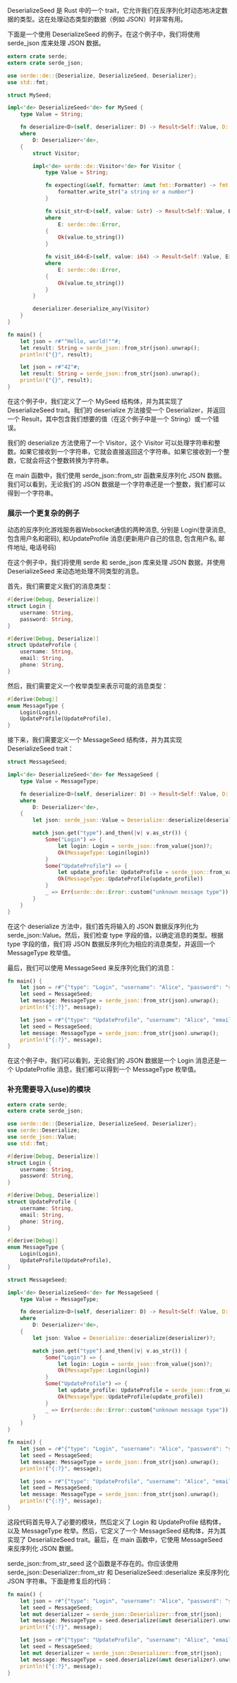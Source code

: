 DeserializeSeed 是 Rust 中的一个 trait，它允许我们在反序列化时动态地决定数据的类型。这在处理动态类型的数据（例如 JSON）时非常有用。

下面是一个使用 DeserializeSeed 的例子。在这个例子中，我们将使用 serde_json 库来处理 JSON 数据。

```rust
extern crate serde;
extern crate serde_json;

use serde::de::{Deserialize, DeserializeSeed, Deserializer};
use std::fmt;

struct MySeed;

impl<'de> DeserializeSeed<'de> for MySeed {
    type Value = String;

    fn deserialize<D>(self, deserializer: D) -> Result<Self::Value, D::Error>
    where
        D: Deserializer<'de>,
    {
        struct Visitor;

        impl<'de> serde::de::Visitor<'de> for Visitor {
            type Value = String;

            fn expecting(&self, formatter: &mut fmt::Formatter) -> fmt::Result {
                formatter.write_str("a string or a number")
            }

            fn visit_str<E>(self, value: &str) -> Result<Self::Value, E>
            where
                E: serde::de::Error,
            {
                Ok(value.to_string())
            }

            fn visit_i64<E>(self, value: i64) -> Result<Self::Value, E>
            where
                E: serde::de::Error,
            {
                Ok(value.to_string())
            }
        }

        deserializer.deserialize_any(Visitor)
    }
}

fn main() {
    let json = r#""Hello, world!""#;
    let result: String = serde_json::from_str(json).unwrap();
    println!("{}", result);

    let json = r#"42"#;
    let result: String = serde_json::from_str(json).unwrap();
    println!("{}", result);
}
```

在这个例子中，我们定义了一个 MySeed 结构体，并为其实现了 DeserializeSeed trait。我们的 deserialize 方法接受一个 Deserializer，并返回一个 Result，其中包含我们想要的值（在这个例子中是一个 String）或一个错误。

我们的 deserialize 方法使用了一个 Visitor，这个 Visitor 可以处理字符串和整数。如果它接收到一个字符串，它就会直接返回这个字符串。如果它接收到一个整数，它就会将这个整数转换为字符串。

在 main 函数中，我们使用 serde_json::from_str 函数来反序列化 JSON 数据。我们可以看到，无论我们的 JSON 数据是一个字符串还是一个整数，我们都可以得到一个字符串。

### 展示一个更复杂的例子

动态的反序列化游戏服务器Websocket通信的两种消息, 分别是 Login(登录消息, 包含用户名和密码), 和UpdateProfile 消息(更新用户自己的信息, 包含用户名, 邮件地址, 电话号码)

在这个例子中，我们将使用 serde 和 serde_json 库来处理 JSON 数据，并使用 DeserializeSeed 来动态地处理不同类型的消息。

首先，我们需要定义我们的消息类型：

```rust
#[derive(Debug, Deserialize)]
struct Login {
    username: String,
    password: String,
}

#[derive(Debug, Deserialize)]
struct UpdateProfile {
    username: String,
    email: String,
    phone: String,
}
```

然后，我们需要定义一个枚举类型来表示可能的消息类型：


```rust
#[derive(Debug)]
enum MessageType {
    Login(Login),
    UpdateProfile(UpdateProfile),
}
```

接下来，我们需要定义一个 MessageSeed 结构体，并为其实现 DeserializeSeed trait：



```rust
struct MessageSeed;

impl<'de> DeserializeSeed<'de> for MessageSeed {
    type Value = MessageType;

    fn deserialize<D>(self, deserializer: D) -> Result<Self::Value, D::Error>
    where
        D: Deserializer<'de>,
    {
        let json: serde_json::Value = Deserialize::deserialize(deserializer)?;

        match json.get("type").and_then(|v| v.as_str()) {
            Some("Login") => {
                let login: Login = serde_json::from_value(json)?;
                Ok(MessageType::Login(login))
            }
            Some("UpdateProfile") => {
                let update_profile: UpdateProfile = serde_json::from_value(json)?;
                Ok(MessageType::UpdateProfile(update_profile))
            }
            _ => Err(serde::de::Error::custom("unknown message type")),
        }
    }
}
```

在这个 deserialize 方法中，我们首先将输入的 JSON 数据反序列化为 serde_json::Value。然后，我们检查 type 字段的值，以确定消息的类型。根据 type 字段的值，我们将 JSON 数据反序列化为相应的消息类型，并返回一个 MessageType 枚举值。

最后，我们可以使用 MessageSeed 来反序列化我们的消息：


```rust
fn main() {
    let json = r#"{"type": "Login", "username": "Alice", "password": "secret"}"#;
    let seed = MessageSeed;
    let message: MessageType = serde_json::from_str(json).unwrap();
    println!("{:?}", message);

    let json = r#"{"type": "UpdateProfile", "username": "Alice", "email": "alice@example.com", "phone": "1234567890"}"#;
    let seed = MessageSeed;
    let message: MessageType = serde_json::from_str(json).unwrap();
    println!("{:?}", message);
}
```

在这个例子中，我们可以看到，无论我们的 JSON 数据是一个 Login 消息还是一个 UpdateProfile 消息，我们都可以得到一个 MessageType 枚举值。


### 补充需要导入(use)的模块

```rust
extern crate serde;
extern crate serde_json;

use serde::de::{Deserialize, DeserializeSeed, Deserializer};
use serde::Deserialize;
use serde_json::Value;
use std::fmt;

#[derive(Debug, Deserialize)]
struct Login {
    username: String,
    password: String,
}

#[derive(Debug, Deserialize)]
struct UpdateProfile {
    username: String,
    email: String,
    phone: String,
}

#[derive(Debug)]
enum MessageType {
    Login(Login),
    UpdateProfile(UpdateProfile),
}

struct MessageSeed;

impl<'de> DeserializeSeed<'de> for MessageSeed {
    type Value = MessageType;

    fn deserialize<D>(self, deserializer: D) -> Result<Self::Value, D::Error>
    where
        D: Deserializer<'de>,
    {
        let json: Value = Deserialize::deserialize(deserializer)?;

        match json.get("type").and_then(|v| v.as_str()) {
            Some("Login") => {
                let login: Login = serde_json::from_value(json)?;
                Ok(MessageType::Login(login))
            }
            Some("UpdateProfile") => {
                let update_profile: UpdateProfile = serde_json::from_value(json)?;
                Ok(MessageType::UpdateProfile(update_profile))
            }
            _ => Err(serde::de::Error::custom("unknown message type")),
        }
    }
}

fn main() {
    let json = r#"{"type": "Login", "username": "Alice", "password": "secret"}"#;
    let seed = MessageSeed;
    let message: MessageType = serde_json::from_str(json).unwrap();
    println!("{:?}", message);

    let json = r#"{"type": "UpdateProfile", "username": "Alice", "email": "alice@example.com", "phone": "1234567890"}"#;
    let seed = MessageSeed;
    let message: MessageType = serde_json::from_str(json).unwrap();
    println!("{:?}", message);
}
```

这段代码首先导入了必要的模块，然后定义了 Login 和 UpdateProfile 结构体，以及 MessageType 枚举。然后，它定义了一个 MessageSeed 结构体，并为其实现了 DeserializeSeed trait。最后，在 main 函数中，它使用 MessageSeed 来反序列化 JSON 数据。


serde_json::from_str_seed 这个函数是不存在的。你应该使用 serde_json::Deserializer::from_str 和 DeserializeSeed::deserialize 来反序列化 JSON 字符串。下面是修复后的代码：


```rust
fn main() {
    let json = r#"{"type": "Login", "username": "Alice", "password": "secret"}"#;
    let seed = MessageSeed;
    let mut deserializer = serde_json::Deserializer::from_str(json);
    let message: MessageType = seed.deserialize(&mut deserializer).unwrap();
    println!("{:?}", message);

    let json = r#"{"type": "UpdateProfile", "username": "Alice", "email": "alice@example.com", "phone": "1234567890"}"#;
    let seed = MessageSeed;
    let mut deserializer = serde_json::Deserializer::from_str(json);
    let message: MessageType = seed.deserialize(&mut deserializer).unwrap();
    println!("{:?}", message);
}
```